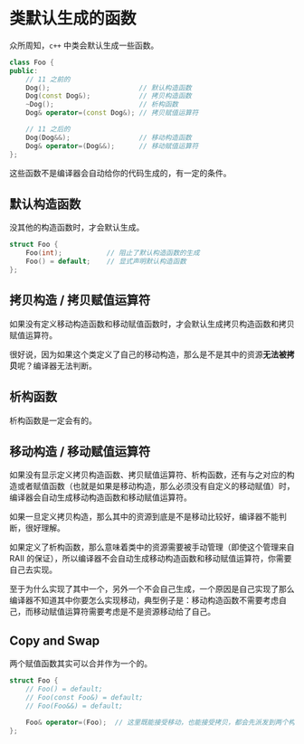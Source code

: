 # 类默认生成的函数

众所周知，`c++` 中类会默认生成一些函数。

```c++
class Foo {
public:
    // 11 之前的
    Dog();                      // 默认构造函数
    Dog(const Dog&);            // 拷贝构造函数
    ~Dog();                     // 析构函数
    Dog& operator=(const Dog&); // 拷贝赋值运算符

    // 11 之后的
    Dog(Dog&&);                 // 移动构造函数
    Dog& operator=(Dog&&);      // 移动赋值运算符
};
```

这些函数不是编译器会自动给你的代码生成的，有一定的条件。

## 默认构造函数

没其他的构造函数时，才会默认生成。

```c++
struct Foo {
    Foo(int);           // 阻止了默认构造函数的生成
    Foo() = default;    // 显式声明默认构造函数
};
```

## 拷贝构造 / 拷贝赋值运算符

如果没有定义移动构造函数和移动赋值函数时，才会默认生成拷贝构造函数和拷贝赋值运算符。

很好说，因为如果这个类定义了自己的移动构造，那么是不是其中的资源**无法被拷贝**呢？编译器无法判断。

## 析构函数

析构函数是一定会有的。

## 移动构造 / 移动赋值运算符

如果没有显示定义拷贝构造函数、拷贝赋值运算符、析构函数，还有与之对应的构造或者赋值函数（也就是如果是移动构造，那么必须没有自定义的移动赋值）时，编译器会自动生成移动构造函数和移动赋值运算符。

如果一旦定义拷贝构造，那么其中的资源到底是不是移动比较好，编译器不能判断，很好理解。

如果定义了析构函数，那么意味着类中的资源需要被手动管理（即使这个管理来自 RAII 的保证），所以编译器不会自动生成移动构造函数和移动赋值运算符，你需要自己去实现。

至于为什么实现了其中一个，另外一个不会自己生成，一个原因是自己实现了那么编译器不知道其中你要怎么实现移动，典型例子是：移动构造函数不需要考虑自己，而移动赋值运算符需要考虑是不是资源移动给了自己。

## Copy and Swap

两个赋值函数其实可以合并作为一个的。

```c++
struct Foo {
    // Foo() = default;
    // Foo(const Foo&) = default;
    // Foo(Foo&&) = default;

    Foo& operator=(Foo);  // 这里既能接受移动，也能接受拷贝，都会先派发到两个构造函数去先构造  
};
```

